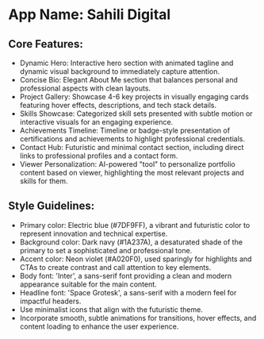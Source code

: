 # **App Name**: Sahili Digital

## Core Features:

- Dynamic Hero: Interactive hero section with animated tagline and dynamic visual background to immediately capture attention.
- Concise Bio: Elegant About Me section that balances personal and professional aspects with clean layouts.
- Project Gallery: Showcase 4-6 key projects in visually engaging cards featuring hover effects, descriptions, and tech stack details.
- Skills Showcase: Categorized skill sets presented with subtle motion or interactive visuals for an engaging experience.
- Achievements Timeline: Timeline or badge-style presentation of certifications and achievements to highlight professional credentials.
- Contact Hub: Futuristic and minimal contact section, including direct links to professional profiles and a contact form.
- Viewer Personalization: AI-powered "tool" to personalize portfolio content based on viewer, highlighting the most relevant projects and skills for them.

## Style Guidelines:

- Primary color: Electric blue (#7DF9FF), a vibrant and futuristic color to represent innovation and technical expertise.
- Background color: Dark navy (#1A237A), a desaturated shade of the primary to set a sophisticated and professional tone.
- Accent color: Neon violet (#A020F0), used sparingly for highlights and CTAs to create contrast and call attention to key elements.
- Body font: 'Inter', a sans-serif font providing a clean and modern appearance suitable for the main content.
- Headline font: 'Space Grotesk', a sans-serif with a modern feel for impactful headers.
- Use minimalist icons that align with the futuristic theme.
- Incorporate smooth, subtle animations for transitions, hover effects, and content loading to enhance the user experience.